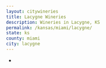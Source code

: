 ```yaml
---
layout: citywineries
title: Lacygne Wineries
description: Wineries in Lacygne, KS
permalink: /kansas/miami/lacygne/
state: ks
county: miami
city: lacygne
---
```

-
